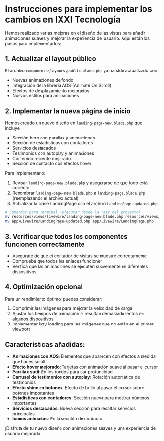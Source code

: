 # Instrucciones para implementar los cambios en IXXI Tecnología

Hemos realizado varias mejoras en el diseño de las vistas para añadir animaciones suaves y mejorar la experiencia del usuario. Aquí están los pasos para implementarlos:

## 1. Actualizar el layout público

El archivo `components\layouts\public.blade.php` ya ha sido actualizado con:
- Nuevas animaciones de fondo
- Integración de la librería AOS (Animate On Scroll)
- Efectos de desplazamiento mejorados
- Nuevos estilos para animaciones

## 2. Implementar la nueva página de inicio

Hemos creado un nuevo diseño en `landing-page-new.blade.php` que incluye:
- Sección hero con parallax y animaciones
- Sección de estadísticas con contadores
- Servicios destacados
- Testimonios con autoplay y animaciones
- Contenido reciente mejorado
- Sección de contacto con efectos hover

Para implementarlo:

1. Revisar `landing-page-new.blade.php` y asegurarse de que todo está correcto
2. Renombrar `landing-page-new.blade.php` a `landing-page.blade.php` (reemplazando el archivo actual)
3. Actualizar la clase LandingPage con el archivo `LandingPage-updated.php`

```bash
# Comandos para terminal (ejecutar desde la raíz del proyecto)
mv resources/views/livewire/landing-page-new.blade.php resources/views/livewire/landing-page.blade.php
mv app/Livewire/LandingPage-updated.php app/Livewire/LandingPage.php
```

## 3. Verificar que todos los componentes funcionen correctamente

- Asegúrate de que el contador de visitas se muestre correctamente
- Comprueba que todos los enlaces funcionen
- Verifica que las animaciones se ejecuten suavemente en diferentes dispositivos

## 4. Optimización opcional

Para un rendimiento óptimo, puedes considerar:

1. Comprimir las imágenes para mejorar la velocidad de carga
2. Ajustar los tiempos de animación si resultan demasiado lentos en algunos dispositivos
3. Implementar lazy loading para las imágenes que no están en el primer viewport

## Características añadidas:

- **Animaciones con AOS**: Elementos que aparecen con efectos a medida que haces scroll
- **Efecto hover mejorado**: Tarjetas con animación suave al pasar el cursor
- **Parallax sutil**: En los fondos para dar profundidad
- **Carrusel de testimonios con autoplay**: Rotación automática de testimonios
- **Efecto shine en botones**: Efecto de brillo al pasar el cursor sobre botones importantes
- **Estadísticas con contadores**: Sección nueva para mostrar números importantes
- **Servicios destacados**: Nueva sección para resaltar servicios principales
- **Iconos animados**: En la sección de contacto

¡Disfruta de tu nuevo diseño con animaciones suaves y una experiencia de usuario mejorada!
